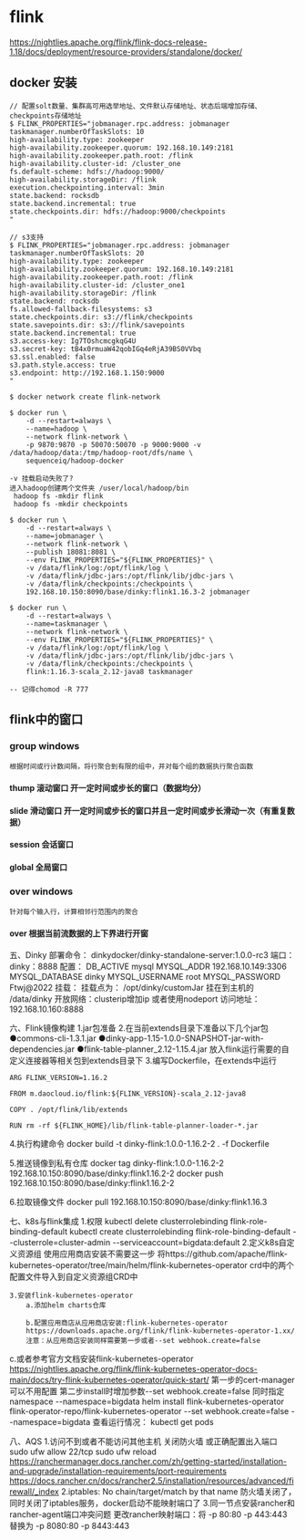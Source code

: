 # flink

https://nightlies.apache.org/flink/flink-docs-release-1.18/docs/deployment/resource-providers/standalone/docker/

## docker 安装

```
// 配置solt数量、集群高可用选举地址、文件默认存储地址、状态后端增加存储、checkpoints存储地址
$ FLINK_PROPERTIES="jobmanager.rpc.address: jobmanager
taskmanager.numberOfTaskSlots: 10
high-availability.type: zookeeper
high-availability.zookeeper.quorum: 192.168.10.149:2181
high-availability.zookeeper.path.root: /flink
high-availability.cluster-id: /cluster_one
fs.default-scheme: hdfs://hadoop:9000/
high-availability.storageDir: /flink
execution.checkpointing.interval: 3min
state.backend: rocksdb
state.backend.incremental: true
state.checkpoints.dir: hdfs://hadoop:9000/checkpoints
"

// s3支持
$ FLINK_PROPERTIES="jobmanager.rpc.address: jobmanager
taskmanager.numberOfTaskSlots: 20
high-availability.type: zookeeper
high-availability.zookeeper.quorum: 192.168.10.149:2181
high-availability.zookeeper.path.root: /flink
high-availability.cluster-id: /cluster_one1
high-availability.storageDir: /flink
state.backend: rocksdb
fs.allowed-fallback-filesystems: s3
state.checkpoints.dir: s3://flink/checkpoints 
state.savepoints.dir: s3://flink/savepoints
state.backend.incremental: true
s3.access-key: Ig7TOshcmcgkqG4U
s3.secret-key: tB4x0rmuaW42qobIGq4eRjA39BS0VVbq
s3.ssl.enabled: false
s3.path.style.access: true
s3.endpoint: http://192.168.1.150:9000
"

$ docker network create flink-network

$ docker run \
    -d --restart=always \
    --name=hadoop \
    --network flink-network \
    -p 9870:9870 -p 50070:50070 -p 9000:9000 -v /data/hadoop/data:/tmp/hadoop-root/dfs/name \
    sequenceiq/hadoop-docker
    
-v 挂载启动失败了?  
进入hadoop创建两个文件夹 /user/local/hadoop/bin
 hadoop fs -mkdir flink
 hadoop fs -mkdir checkpoints

$ docker run \
    -d --restart=always \
    --name=jobmanager \
    --network flink-network \
    --publish 18081:8081 \
    --env FLINK_PROPERTIES="${FLINK_PROPERTIES}" \
    -v /data/flink/log:/opt/flink/log \
    -v /data/flink/jdbc-jars:/opt/flink/lib/jdbc-jars \
    -v /data/flink/checkpoints:/checkpoints \
    192.168.10.150:8090/base/dinky:flink1.16.3-2 jobmanager
    
$ docker run \
    -d --restart=always \
    --name=taskmanager \
    --network flink-network \
    --env FLINK_PROPERTIES="${FLINK_PROPERTIES}" \
    -v /data/flink/log:/opt/flink/log \
    -v /data/flink/jdbc-jars:/opt/flink/lib/jdbc-jars \
    -v /data/flink/checkpoints:/checkpoints \
    flink:1.16.3-scala_2.12-java8 taskmanager
    
-- 记得chomod -R 777

```

## flink中的窗口

### group windows

    根据时间或行计数间隔，将行聚合到有限的组中，并对每个组的数据执行聚合函数

#### thump 滚动窗口 开一定时间或步长的窗口（数据均分）

#### slide 滑动窗口 开一定时间或步长的窗口并且一定时间或步长滑动一次（有重复数据）

#### session 会话窗口

#### global 全局窗口

### over windows

    针对每个输入行，计算相邻行范围内的聚合

#### over 根据当前流数据的上下界进行开窗





五、Dinky
部署命令：
    dinkydocker/dinky-standalone-server:1.0.0-rc3
端口：
    dinky：8888
配置：
    DB_ACTIVE mysql
    MYSQL_ADDR 192.168.10.149:3306
    MYSQL_DATABASE dinky
    MYSQL_USERNAME root
    MYSQL_PASSWORD Ftwj@2022
挂载：
    挂载点为： /opt/dinky/customJar  挂在到主机的 /data/dinky
开放网络：clusterip增加ip 或者使用nodeport
访问地址：
    192.168.10.160:8888

六、Flink镜像构建
    1.jar包准备
    2.在当前extends目录下准备以下几个jar包
        ●commons-cli-1.3.1.jar
        ●dinky-app-1.15-1.0.0-SNAPSHOT-jar-with-dependencies.jar
        ●flink-table-planner_2.12-1.15.4.jar
    放入flink运行需要的自定义连接器等相关包到extends目录下
    3.编写Dockerfile，在extends中运行
```
ARG FLINK_VERSION=1.16.2

FROM m.daocloud.io/flink:${FLINK_VERSION}-scala_2.12-java8

COPY . /opt/flink/lib/extends

RUN rm -rf ${FLINK_HOME}/lib/flink-table-planner-loader-*.jar    
```

4.执行构建命令
    docker build -t dinky-flink:1.0.0-1.16.2-2 . -f Dockerfile

5.推送镜像到私有仓库
    docker tag dinky-flink:1.0.0-1.16.2-2 192.168.10.150:8090/base/dinky:flink1.16.2-2
    docker push 192.168.10.150:8090/base/dinky:flink1.16.2-2


6.拉取镜像文件
    docker pull 192.168.10.150:8090/base/dinky:flink1.16.3

七、k8s与flink集成
    1.权限
    kubectl delete clusterrolebinding flink-role-binding-default
    kubectl create clusterrolebinding flink-role-binding-default --clusterrole=cluster-admin --serviceaccount=bigdata:default
    2.定义k8s自定义资源组 使用应用商店安装不需要这一步
    将https://github.com/apache/flink-kubernetes-operator/tree/main/helm/flink-kubernetes-operator
    crd中的两个配置文件导入到自定义资源组CRD中
    
    3.安装flink-kubernetes-operator
        a.添加helm charts仓库
    
        b.配置应用商店从应用商店安装:flink-kubernetes-operator
        https://downloads.apache.org/flink/flink-kubernetes-operator-1.xx/
        注意：从应用商店安装同样需要第一步或者--set webhook.create=false
    
c.或者参考官方文档安装flink-kubernetes-operator
https://nightlies.apache.org/flink/flink-kubernetes-operator-docs-main/docs/try-flink-kubernetes-operator/quick-start/
第一步的cert-manager可以不用配置
第二步install时增加参数--set webhook.create=false 同时指定namespace  --namespace=bigdata
helm install flink-kubernetes-operator flink-operator-repo/flink-kubernetes-operator --set webhook.create=false  --namespace=bigdata
查看运行情况：
kubectl get pods


八、AQS
1.访问不到或者不能访问其他主机
关闭防火墙
或正确配置出入端口
sudo ufw allow 22/tcp
sudo ufw reload
https://ranchermanager.docs.rancher.com/zh/getting-started/installation-and-upgrade/installation-requirements/port-requirements
https://docs.rancher.cn/docs/rancher2.5/installation/resources/advanced/firewall/_index
2.iptables: No chain/target/match by that name
防火墙关闭了，同时关闭了iptables服务，docker启动不能映射端口了
3.同一节点安装rancher和rancher-agent端口冲突问题
更改rancher映射端口：将 -p 80:80 -p 443:443 替换为 -p 8080:80 -p 8443:443


